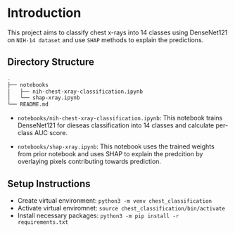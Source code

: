 # Introduction

This project aims to classify chest x-rays into 14 classes using DenseNet121 on `NIH-14 dataset` and use `SHAP` methods to explain the predictions.

## Directory Structure

```bash
.
├── notebooks
│   ├── nih-chest-xray-classification.ipynb
│   └── shap-xray.ipynb
└── README.md
```

- `notebooks/nih-chest-xray-classification.ipynb`: This notebook trains DenseNet121 for dieseas classification into 14 classes and calculate per-class AUC score.

- `notebooks/shap-xray.ipynb`: This notebook uses the trained weights from prior notebook and uses SHAP to explain the predcition by overlaying pixels contributing towards prediction.

## Setup Instructions

- Create virtual environment: `python3 -m venv chest_classification`
- Activate virtual enviromnet: `source chest_classification/bin/activate`
- Install necessary packages: `python3 -m pip install -r requirements.txt`

